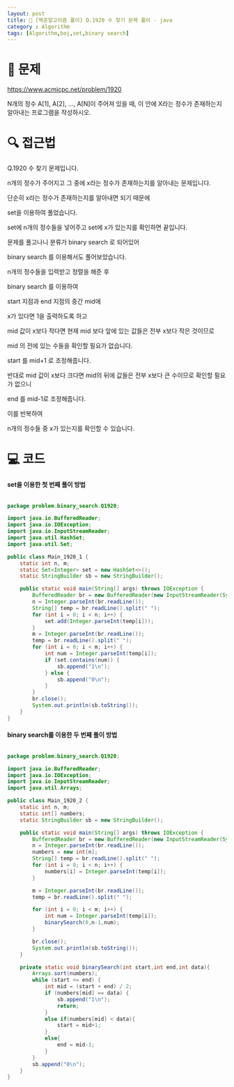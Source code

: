 ```yaml
---
layout: post
title: 📖 [백준알고리즘 풀이] Q.1920 수 찾기 문제 풀이 - java
category : Algorithm
tags: [Algorithm,boj,set,binary search]
---
```

# 📖 문제
https://www.acmicpc.net/problem/1920

N개의 정수 A[1], A[2], …, A[N]이 주어져 있을 때, 이 안에 X라는 정수가 존재하는지 알아내는 프로그램을 작성하시오.

# 🔍 접근법

Q.1920 수 찾기 문제입니다.

n개의 정수가 주어지고 그 중에 x라는 정수가 존재하는지를 알아내는 문제입니다.

단순히 x라는 정수가 존재하는지를 알아내면 되기 때문에

set을 이용하여 풀었습니다.

set에 n개의 정수들을 넣어주고 set에 x가 있는지를 확인하면 끝입니다.

문제를 풀고나니 분류가 binary search 로 되어있어

binary search 를 이용해서도 풀어보았습니다.

n개의 정수들을 입력받고 정렬을 해준 후

binary search 를 이용하여

start 지점과 end 지점의 중간 mid에

x가 있다면 1을 출력하도록 하고

mid 값이 x보다 작다면 현재 mid 보다 앞에 있는 값들은 전부 x보다 작은 것이므로

mid 의 전에 있는 수들을 확인할 필요가 없습니다.

start 를 mid+1 로 조정해줍니다.

반대로 mid 값이 x보다 크다면 mid의 뒤에 값들은 전부 x보다 큰 수이므로 확인할 필요가 없으니

end 를 mid-1로 조정해줍니다.

이를 반복하여
 
n개의 정수들 중 x가 있는지를 확인할 수 있습니다. 

# 💻 코드


#### set을 이용한 첫 번째 풀이 방법
```java

package problem.binary_search.Q1920;

import java.io.BufferedReader;
import java.io.IOException;
import java.io.InputStreamReader;
import java.util.HashSet;
import java.util.Set;

public class Main_1920_1 {
    static int n, m;
    static Set<Integer> set = new HashSet<>();
    static StringBuilder sb = new StringBuilder();

    public static void main(String[] args) throws IOException {
        BufferedReader br = new BufferedReader(new InputStreamReader(System.in));
        n = Integer.parseInt(br.readLine());
        String[] temp = br.readLine().split(" ");
        for (int i = 0; i < n; i++) {
            set.add(Integer.parseInt(temp[i]));
        }
        m = Integer.parseInt(br.readLine());
        temp = br.readLine().split(" ");
        for (int i = 0; i < m; i++) {
            int num = Integer.parseInt(temp[i]);
            if (set.contains(num)) {
                sb.append("1\n");
            } else {
                sb.append("0\n");
            }
        }
        br.close();
        System.out.println(sb.toString());
    }
}

```

#### binary search를 이용한 두 번째 풀이 방법

```java

package problem.binary_search.Q1920;

import java.io.BufferedReader;
import java.io.IOException;
import java.io.InputStreamReader;
import java.util.Arrays;

public class Main_1920_2 {
    static int n, m;
    static int[] numbers;
    static StringBuilder sb = new StringBuilder();

    public static void main(String[] args) throws IOException {
        BufferedReader br = new BufferedReader(new InputStreamReader(System.in));
        n = Integer.parseInt(br.readLine());
        numbers = new int[n];
        String[] temp = br.readLine().split(" ");
        for (int i = 0; i < n; i++) {
            numbers[i] = Integer.parseInt(temp[i]);
        }

        m = Integer.parseInt(br.readLine());
        temp = br.readLine().split(" ");

        for (int i = 0; i < m; i++) {
            int num = Integer.parseInt(temp[i]);
            binarySearch(0,n-1,num);
        }

        br.close();
        System.out.println(sb.toString());
    }

    private static void binarySearch(int start,int end,int data){
        Arrays.sort(numbers);
        while (start <= end) {
            int mid = (start + end) / 2;
            if (numbers[mid] == data) {
                sb.append("1\n");
                return;
            }
            else if(numbers[mid] < data){
                start = mid+1;
            }
            else{
                end = mid-1;
            }
        }
        sb.append("0\n");
    }
}

```